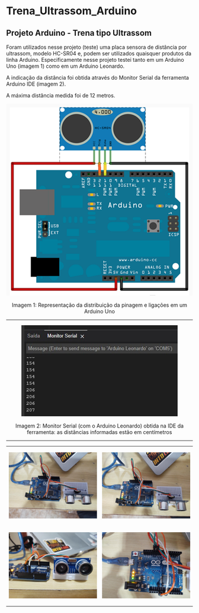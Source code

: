 # Trena_Ultrassom_Arduino
 <h2>Projeto Arduino - Trena tipo Ultrassom</h2>
 <p>Foram utilizados nesse projeto (teste) uma placa sensora de distância por ultrassom, modelo HC-SR04 e, podem ser utilizados quaisquer produtos da linha Arduino.
 Especificamente nesse projeto testei tanto em um Arduino Uno (imagem 1) como em um Arduino Leonardo.</p>
 <p>A indicação da distância foi obtida através do Monitor Serial da ferramenta Arduino IDE (imagem 2).</p> 
 <p>A máxima distância medida foi de 12 metros.</p>
 <p align="center"><img src='arduino_som.png'></p>
 <p align="center">Imagem 1: Representação da distribuição da pinagem e ligações em um Arduino Uno</p>
 <hr>
 <p align="center"><img src="monitor_serial.jpg"></p>
 <p align="center">Imagem 2: Monitor Serial (com o Arduino Leonardo) obtida na IDE da ferramenta: as distâncias informadas estão em centímetros</p>
 <hr>
 <table>
  <tr>
   <td>
   <p align="center"><img src="IMG_20230223_092406671.jpg"></p>
   </td>
   <td>
   <p align="center"><img src="IMG_20230223_092412359.jpg"></p>
   </td>
   </tr>
    <td>
    <p align="center"><img src="IMG_20230223_092420589.jpg"></p>
    </td>
    <td>
    <p align="center"><img src="IMG_20230223_092428647.jpg"></p>
    </td>
   </tr>
  </table>
